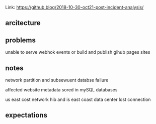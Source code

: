 Link: https://github.blog/2018-10-30-oct21-post-incident-analysis/

## arcitecture

## problems

unable to serve webhok events or build and publish gihub pages sites

## notes

network partition and subsewuent databse failure

affected website metadata sored in mySQL databases

us east cost network hib and is east coast data center lost connection

## expectations

